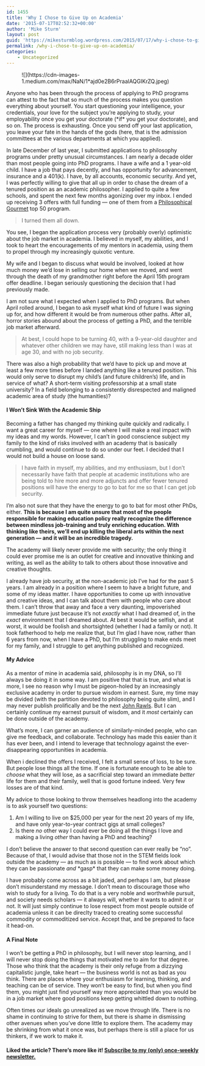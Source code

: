 ```yaml
---
id: 1455
title: 'Why I Chose to Give Up on Academia'
date: '2015-07-17T02:52:32+00:00'
author: 'Mike Sturm'
layout: post
guid: 'https://mikesturmblog.wordpress.com/2015/07/17/why-i-chose-to-give-up-on-academia/'
permalink: /why-i-chose-to-give-up-on-academia/
categories:
    - Uncategorized
---
```


<figure>![](https://cdn-images-1.medium.com/max/NaN/1*ajd0e2B6rPraalAQGIKrZQ.jpeg)</figure>Anyone who has been through the process of applying to PhD programs can attest to the fact that so much of the process makes you question everything about yourself. You start questioning your intelligence, your credentials, your love for the subject you’re applying to study, your employability once you get your doctorate (*if* you get your doctorate), and so on. The process is exhausting. Once you send off your last application, you leave your fate in the hands of the gods (here, that is the admission committees at the various departments at which you applied).

In late December of last year, I submitted applications to philosophy programs under pretty unusual circumstances. I am nearly a decade older than most people going into PhD programs. I have a wife and a 1 year-old child. I have a job that pays decently, and has opportunity for advancement, insurance and a 401(k). I have, by all accounts, economic security. And yet, I was perfectly willing to give that all up in order to chase the dream of a tenured position as an academic philosopher. I applied to quite a few schools, and spent the next few months agonizing over my inbox. I ended up receiving 3 offers with full funding — one of them from a [Philosophical Gourmet](http://www.philosophicalgourmet.com/overall.asp) top 50 program.

> I turned them all down.

You see, I began the application process very (probably overly) optimistic about the job market in academia. I believed in myself, my abilities, and I took to heart the encouragements of my mentors in academia, using them to propel through my increasingly quixotic venture.

My wife and I began to discuss what would be involved, looked at how much money we’d lose in selling our home when we moved, and went through the death of my grandmother right before the April 15th program offer deadline. I began seriously questioning the decision that I had previously made.

I am not sure what I expected when I applied to PhD programs. But when April rolled around, I began to ask myself what kind of future I was signing up for, and how different it would be from numerous other paths. After all, horror stories abound about the process of getting a PhD, and the terrible job market afterward.

> At best, I could hope to be turning 40, with a 9-year-old daughter and whatever other children we may have, still making less than I was at age 30, and with no job security.

There was also a high probability that we’d have to pick up and move at least a few more times before I landed anything like a tenured position. This would only serve to disrupt my child’s (and future children’s) life, and in service of what? A short-term visiting professorship at a small state university? In a field belonging to a consistently disrespected and maligned academic area of study (the humanities)?

#### I Won’t Sink With the Academic Ship

Becoming a father has changed my thinking quite quickly and radically. I want a great career for myself — one where I will make a real impact with my ideas and my words. However, I can’t in good conscience subject my family to the kind of risks involved with an academy that is basically crumbling, and would continue to do so under our feet. I decided that I would not build a house on loose sand.

> I have faith in myself, my abilities, and my enthusiasm, but I don’t necessarily have faith that people at academic institutions who are being told to hire more and more adjuncts and offer fewer tenured positions will have the energy to go to bat for me so that I can get job security.

I’m also not sure that they have the energy to go to bat for most other PhDs, either. **This is because I am quite unsure that most of the people responsible for making education policy really recognize the difference between mindless job-training and truly enriching education. With thinking like theirs, we’ll end up killing the liberal arts within the next generation — and it will be an incredible tragedy.**

The academy will likely never provide me with security; the only thing it could ever promise me is an outlet for creative and innovative thinking and writing, as well as the ability to talk to others about those innovative and creative thoughts.

I already have job security, at the non-academic job I’ve had for the past 5 years. I am already in a position where I seem to have a bright future, and some of my ideas matter. I have opportunities to come up with innovative and creative ideas, and I can talk about them with people who care about them. I can’t throw that away and face a very daunting, impoverished immediate future just because it’s not *exactly* what I had dreamed of, in the *exact* environment that I dreamed about. At best it would be selfish, and at worst, it would be foolish and shortsighted (whether I had a family or not). It took fatherhood to help me realize that, but I’m glad I have now, rather than 6 years from now, when I have a PhD, but I’m struggling to make ends meet for my family, and I struggle to get anything published and recognized.

#### My Advice

As a mentor of mine in academia said, philosophy is in my DNA, so I’ll always be doing it in some way. I am positive that that is true, and what is more, I see no reason why I must be pigeon-holed by an increasingly exclusive academy in order to pursue wisdom in earnest. Sure, my time may be divided (with the partition devoted to philosophy being quite slim), and I may never publish prolifically and be the next [John Rawls](http://en.wikipedia.org/wiki/John_Rawls). But I can certainly continue my earnest pursuit of wisdom, and it *most* certainly can be done outside of the academy.

What’s more, I can garner an audience of similarly-minded people, who can give me feedback, and collaborate. Technology has made this easier than it has ever been, and I intend to leverage that technology against the ever-disappearing opportunities in academia.

When i declined the offers I received, I felt a small sense of loss, to be sure. But people lose things all the time. If one is fortunate enough to be able to *choose* what they will lose, as a sacrificial step toward an immediate *better* life for them and their family, well that is good fortune indeed. Very few losses are of that kind.

My advice to those looking to throw themselves headlong into the academy is to ask yourself two questions:

1. Am I willing to live on $25,000 per year for the next 20 years of my life, and have only year-to-year contract gigs at small colleges?
2. Is there *no* other way I could ever be doing all the things I love and making a living *other* than having a PhD and teaching?

I don’t believe the answer to that second question can ever really be “no”. Because of that, I would advise that those not in the STEM fields look outside the academy — as much as is possible — to find work about which they can be passionate *and* \*gasp\* that they can make some money doing.

I have probably come across as a bit jaded, and perhaps I am, but please don’t misunderstand my message. I don’t mean to discourage those who wish to study for a living. To do that is a very noble and worthwhile pursuit, and society needs scholars — it always will, whether it wants to admit it or not. It will just simply continue to lose respect from most people outside of academia unless it can be direclty traced to creating some successful commodity or commoditized service. Accept that, and be prepared to face it head-on.

#### A Final Note

I won’t be getting a PhD in philosophy, but I will never stop learning, and I will never stop doing the things that motivated me to aim for that degree. Those who think that the academy is their only refuge from a dizzying capitalistic jungle, take heart — the business world is not as bad as you think. There are places where your enthusiasm for learning, thinking, and teaching can be of service. They won’t be easy to find, but when you find them, you might just find yourself way more appreciated than you would be in a job market where good positions keep getting whittled down to nothing.

Often times our ideals go unrealized as we move through life. There is no shame in continuing to strive for them, but there is shame in dismissing other avenues when you’ve done little to explore them. The academy may be shrinking from what it once was, but perhaps there is still a place for us thinkers, if we work to make it.

#### Liked the article? There’s more like it! [Subscribe to my (only) once-weekly newsletter.](http://tinyletter.com/mike_sturm)